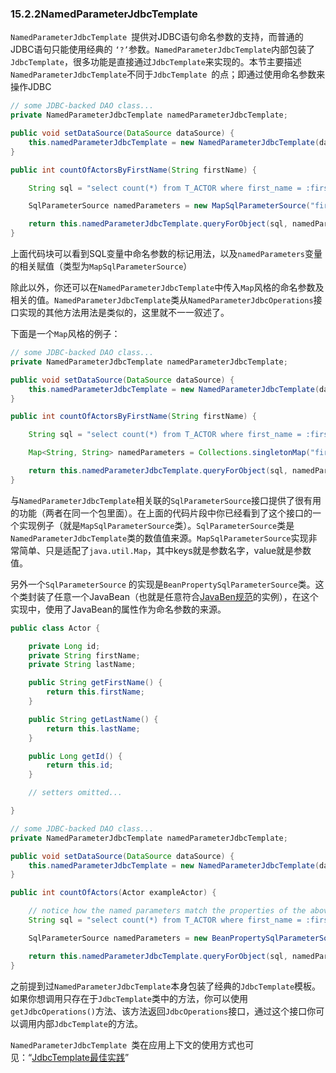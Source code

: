 ### 15.2.2NamedParameterJdbcTemplate

`NamedParameterJdbcTemplate `提供对JDBC语句命名参数的支持，而普通的JDBC语句只能使用经典的 `‘?’`参数。`NamedParameterJdbcTemplate`内部包装了`JdbcTemplate`，很多功能是直接通过`JdbcTemplate`来实现的。本节主要描述`NamedParameterJdbcTemplate`不同于`JdbcTemplate `的点；即通过使用命名参数来操作JDBC

```java
// some JDBC-backed DAO class...
private NamedParameterJdbcTemplate namedParameterJdbcTemplate;

public void setDataSource(DataSource dataSource) {
    this.namedParameterJdbcTemplate = new NamedParameterJdbcTemplate(dataSource);
}

public int countOfActorsByFirstName(String firstName) {

    String sql = "select count(*) from T_ACTOR where first_name = :first_name";

    SqlParameterSource namedParameters = new MapSqlParameterSource("first_name", firstName);

    return this.namedParameterJdbcTemplate.queryForObject(sql, namedParameters, Integer.class);
}
```

上面代码块可以看到SQL变量中命名参数的标记用法，以及`namedParameters`变量的相关赋值（类型为`MapSqlParameterSource`）

除此以外，你还可以在`NamedParameterJdbcTemplate`中传入`Map`风格的命名参数及相关的值。`NamedParameterJdbcTemplate`类从`NamedParameterJdbcOperations`接口实现的其他方法用法是类似的，这里就不一一叙述了。

下面是一个`Map`风格的例子：

```java
// some JDBC-backed DAO class...
private NamedParameterJdbcTemplate namedParameterJdbcTemplate;

public void setDataSource(DataSource dataSource) {
    this.namedParameterJdbcTemplate = new NamedParameterJdbcTemplate(dataSource);
}

public int countOfActorsByFirstName(String firstName) {

    String sql = "select count(*) from T_ACTOR where first_name = :first_name";

    Map<String, String> namedParameters = Collections.singletonMap("first_name", firstName);

    return this.namedParameterJdbcTemplate.queryForObject(sql, namedParameters,  Integer.class);
}
```

与`NamedParameterJdbcTemplate`相关联的`SqlParameterSource`接口提供了很有用的功能（两者在同一个包里面）。在上面的代码片段中你已经看到了这个接口的一个实现例子（就是`MapSqlParameterSource`类）。`SqlParameterSource`类是`NamedParameterJdbcTemplate`类的数值值来源。`MapSqlParameterSource`实现非常简单、只是适配了`java.util.Map`，其中keys就是参数名字，value就是参数值。

另外一个`SqlParameterSource` 的实现是`BeanPropertySqlParameterSource`类。这个类封装了任意一个JavaBean（也就是任意符合[JavaBen规范](http://www.oracle.com/technetwork/java/javase/documentation/spec-136004.html)的实例），在这个实现中，使用了JavaBean的属性作为命名参数的来源。

```java
public class Actor {

    private Long id;
    private String firstName;
    private String lastName;

    public String getFirstName() {
        return this.firstName;
    }

    public String getLastName() {
        return this.lastName;
    }

    public Long getId() {
        return this.id;
    }

    // setters omitted...

}
```

```java
// some JDBC-backed DAO class...
private NamedParameterJdbcTemplate namedParameterJdbcTemplate;

public void setDataSource(DataSource dataSource) {
    this.namedParameterJdbcTemplate = new NamedParameterJdbcTemplate(dataSource);
}

public int countOfActors(Actor exampleActor) {

    // notice how the named parameters match the properties of the above 'Actor' class
    String sql = "select count(*) from T_ACTOR where first_name = :firstName and last_name = :lastName";

    SqlParameterSource namedParameters = new BeanPropertySqlParameterSource(exampleActor);

    return this.namedParameterJdbcTemplate.queryForObject(sql, namedParameters, Integer.class);
}
```

之前提到过`NamedParameterJdbcTemplate`本身包装了经典的`JdbcTemplate`模板。如果你想调用只存在于`JdbcTemplate`类中的方法，你可以使用`getJdbcOperations()`方法、该方法返回`JdbcOperations`接口，通过这个接口你可以调用内部`JdbcTemplate`的方法。

`NamedParameterJdbcTemplate `类在应用上下文的使用方式也可见：“[JdbcTemplate最佳实践](http://docs.spring.io/spring/docs/5.0.0.M5/spring-framework-reference/html/jdbc.html#jdbc-JdbcTemplate-idioms)”

